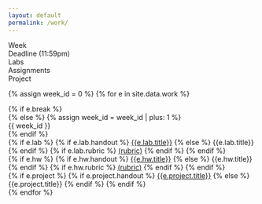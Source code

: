 ```yaml
---
layout: default
permalink: /work/
---
```


<div class="week hrow">
    <div class="week_id">Week</div>
    <div class="date">Deadline (11:59pm)</div>
    <div class="lab">Labs</div>
    <div class="hw">Assignments</div>
    <div class="project">Project</div>
</div>

{% assign week_id = 0 %}
{% for e in site.data.work %}
<div class="week {% cycle "odd", "even" %}">
    {% if e.break %}
        <div class="week_id"></div>
    {% else %}
        {% assign week_id = week_id | plus: 1 %}
        <div class="week_id">{{ week_id }}</div>
    {% endif %}
    <div class="date"></div>
    <div class="lab">
        {% if e.lab %}
             {% if e.lab.handout %}
                 <a href="{{e.lab.handout}}">{{e.lab.title}}</a>
             {% else %}
                 {{e.lab.title}}
              {% endif %}
              {% if e.lab.rubric %}
                  <a href="{{e.lab.rubric}}">(rubric)</a>
               {% endif %}
        {% endif %}
    </div>
    <div class="hw">
        {% if e.hw %}
            {% if e.hw.handout %}
                <a href="{{e.hw.handout}}">{{e.hw.title}}</a>
            {% else %}
                {{e.hw.title}}
             {% endif %}
             {% if e.hw.rubric %}
                 <a href="{{e.hw.rubric}}">(rubric)</a>
              {% endif %}
         {% endif %}
    </div>
    <div class="project">
        {% if e.project %}
            {% if e.project.handout %}
                <a href="{{e.project.handout}}">{{e.project.title}}</a>
            {% else %}
                {{e.project.title}}
             {% endif %}
         {% endif %}
    </div>
</div>
{% endfor %}

<script type="text/javascript">
   make_schedule({{site.data.settings.first}},7,6);
</script>
   

